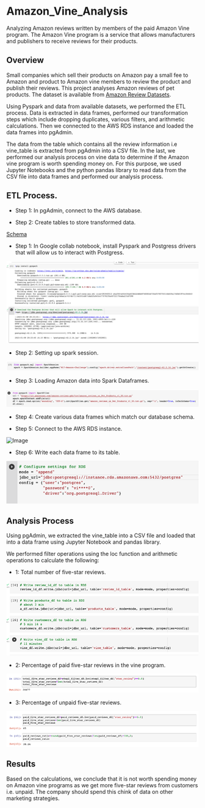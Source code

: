 # Amazon_Vine_Analysis
Analyzing Amazon reviews written by members of the paid Amazon Vine program. The Amazon Vine program is a service that allows manufacturers and publishers to receive reviews for their products. 

## Overview

Small companies which sell their products on Amazon pay a small fee to Amazon and product to Amazon vine members to review the product and publish their reviews. This project analyses Amazon reviews of pet products. The dataset is available from [Amazon Review Datasets](https://s3.amazonaws.com/amazon-reviews-pds/tsv/index.txt).

Using Pyspark and data from available datasets, we performed the ETL process. Data is extracted in data frames, performed our transformation steps which include dropping duplicates, various filters, and arithmetic calculations. Then we connected to the AWS RDS instance and loaded the data frames into pgAdmin.

The data from the table which contains all the review information i.e vine_table is extracted from pgAdmin into a CSV file.  In the last, we performed our analysis process on vine data to determine if the Amazon vine program is worth spending money on. For this purpose, we used Jupyter Notebooks and the python pandas library to read data from the CSV file into data frames and performed our analysis process.  



## ETL Process.

 - Step 1: In pgAdmin, connect to the AWS database.
 
 - Step 2: Create tables to store transformed data.
 
 [Schema](!linlk)
 
 - Step 1: In Google collab notebook, install Pyspark and Postgress drivers that will allow us to interact with Postgress.
 
 ![Image](Images/1.png) 
 
 - Step 2: Setting up spark session.
 
  ![Image](Images/2.png) 
 
 - Step 3: Loading Amazon data into Spark Dataframes.
 
  ![Image](Images/3.png) 
 
 - Step 4: Create various data frames which match our database schema.
 
 - Step 5: Connect to the AWS RDS instance.
 
  ![Image](Images/4.png) 
 
 - Step 6: Write each data frame to its table.
 
  ![Image](Images/5.png) 


## Analysis Process

Using pgAdmin, we extracted the vine_table into a CSV file and loaded that into a data frame using Jupyter Notebook and pandas library.

We performed filter operations using the loc function and arithmetic operations to calculate the following:

 - 1: Total number of five-star reviews.
 
  ![Image](Images/6.png) 

 - 2: Percentage of paid five-star reviews in the vine program.
 
  ![Image](Images/7.png) 
 
 - 3: Percentage of unpaid five-star reviews. 
 
  ![Image](Images/8.png) 


## Results

Based on the calculations, we conclude that it is not worth spending money on Amazon vine programs as we get more five-star reviews from customers i.e. unpaid. The company should spend this chink of data on other marketing strategies.

 
 